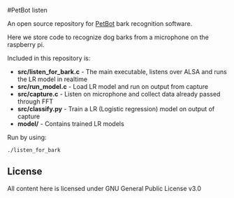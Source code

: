 #PetBot listen

An open source repository for [PetBot](http://petbot.ca) bark recognition software.

Here we store code to recognize dog barks from a microphone on the raspberry pi.

Included in this repository is:

* **src/listen_for_bark.c** - The main executable, listens over ALSA and runs the LR model in realtime
* **src/run_model.c** - Load LR model and run on output from capture
* **src/capture.c** - Listen on microphone and collect data already passed through FFT
* **src/classify.py** - Train a LR (Logistic regression) model on output of capture
* **model/** - Contains trained LR models

Run by using:

```./listen_for_bark```

## License
All content here is licensed under  GNU General Public License v3.0
